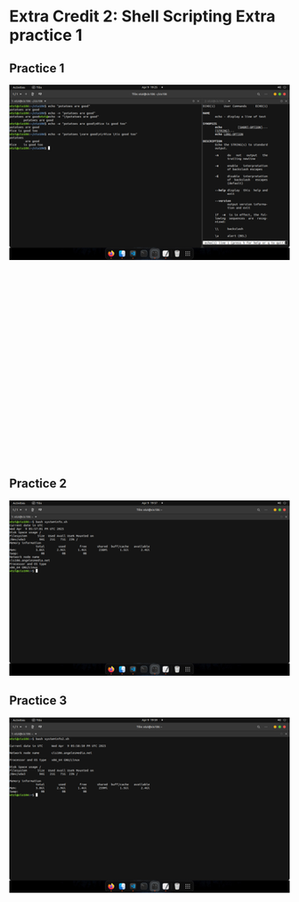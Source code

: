 # Extra Credit 2: Shell Scripting Extra practice 1

## Practice 1
![Practice 1](p1.png)
<br><br><br><br><br><br><br><br><br><br><br><br><br><br><br><br><br><br><br><br><br><br>

## Practice 2
![Practice 2](p2.png)

## Practice 3
![Practice 3](p3.png)
